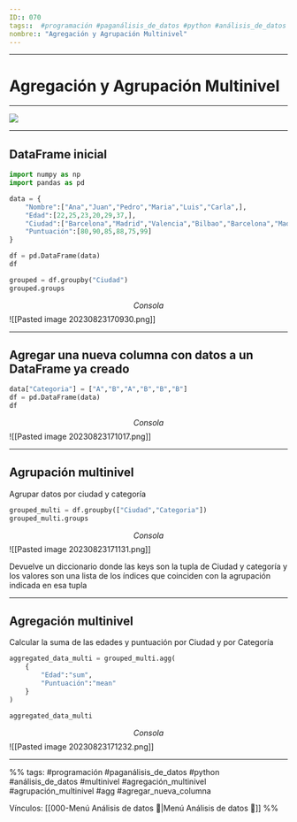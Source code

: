 ```yaml
---
ID:: 070
tags::  #programación #paganálisis_de_datos #python #análisis_de_datos #multinivel #agregación_multinivel #agrupación_multinivel #agg #agregar_nueva_columna
nombre:: "Agregación y Agrupación Multinivel"
---
```

___
# Agregación y Agrupación Multinivel
___
![](https://www.youtube.com/watch?v=sL5zhWuIDno&list=PL5C9QKu8AsmUK_7AEP0hSmt-8vcE8gnIB&index=9)

___
## DataFrame inicial

```python
import numpy as np
import pandas as pd

data = {
    "Nombre":["Ana","Juan","Pedro","Maria","Luis","Carla",],
    "Edad":[22,25,23,20,29,37,],
    "Ciudad":["Barcelona","Madrid","Valencia","Bilbao","Barcelona","Madrid"],
    "Puntuación":[80,90,85,88,75,99]
}

df = pd.DataFrame(data)
df

grouped = df.groupby("Ciudad")
grouped.groups
```
$$Consola$$
![[Pasted image 20230823170930.png]]

___
## Agregar una nueva columna con datos a un DataFrame ya creado

```python
data["Categoria"] = ["A","B","A","B","B","B"]
df = pd.DataFrame(data)
df
```
$$Consola$$
![[Pasted image 20230823171017.png]]

___
## Agrupación multinivel
Agrupar datos por ciudad y categoría

```python
grouped_multi = df.groupby(["Ciudad","Categoria"])
grouped_multi.groups
```
$$Consola$$
![[Pasted image 20230823171131.png]]

Devuelve un diccionario donde las keys son la tupla de Ciudad y categoría y los valores son una lista de los índices que coinciden con la agrupación indicada en esa tupla
___

## Agregación multinivel

Calcular la suma de las edades y puntuación por Ciudad y por Categoría

```python
aggregated_data_multi = grouped_multi.agg(
    {
        "Edad":"sum",
        "Puntuación":"mean"
    }
)

aggregated_data_multi
```
$$Consola$$
![[Pasted image 20230823171232.png]]

___
%%
tags: #programación #paganálisis_de_datos #python  #análisis_de_datos #multinivel #agregación_multinivel #agrupación_multinivel #agg #agregar_nueva_columna

Vínculos:   [[000-Menú Análisis de datos 📃|Menú Análisis de datos 📃]] 
%%